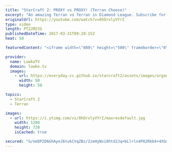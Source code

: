 ```yaml
---
title: "StarCraft 2: PROXY vs PROXY! (Terran Cheese)"
excerpt: "An amazing Terran vs Terran in Diamond League. Subscribe for more videos: http://lowko.tv/youtube He Changed His Mind?!: https://goo.gl/klWek8  In this match both players decide to play a very aggressive match. Both Terran players proxy at least one Barracks, and start creating Reapers. The follow..."
originalUrl: https://youtube.com/watch?v=8hOrxlyVYrI
type: video
length: PT22M23S
publishedDateTime: 2017-03-31T09:28:15Z
heat: 50

featuredContent: "<iframe width=\"800\" height=\"500\" frameborder=\"0\" src=\"https://www.youtube.com/embed/8hOrxlyVYrI\" allow=\"accelerometer; autoplay; encrypted-media; gyroscope; picture-in-picture\" allowfullscreen></iframe>"

provider:
  name: LowkoTV
  domain: lowko.tv
  images:
    - url: https://everyday-cc.github.io/starcraft2/assets/images/organizations/lowko.tv-50x50.jpg
      width: 50
      height: 50

topics:
  - StarCraft 2
  - Terran

images:
  - url: https://i.ytimg.com/vi/8hOrxlyVYrI/maxresdefault.jpg
    width: 1280
    height: 720
    isCached: true

secured: "G/neDP2D6GhAyeJ6tukCVqZBz/ZzeHyNsi8htd2Jq+bLl+ln4P02Rkb4+4XGmd9EaDUGTbfoOVxa84KxnHp/Rk/39AWyFYU+D9ZKfljGFNFlkDflRlwe826NUjQuYrcUlD6euWhkcwyGt+SxL1DTKpIr/BtTHRxu5y/U1+A1MbgwXBYVYvYX/Sa33Yal+o8tFzVvkCIjnbamPLvH0XUG22eOmBGGfqgw16zqeGWg5LFzM5bzdQ2V8+Mapsnja+zlBNivOhkjo9xnL5AA6tGCCbZvQukTNMa6uHchpjdzLo5IdncLuf+Eh3bPG7jvYV58tuU5ZfNPJFil44iwFw9PGAUOcoJdbYt8g80rcUJwXTVOdfVON32wvr2032rb16bOKlD39BQDRW3wO5KxvXD4weQhwAU0jY55Z1dFPWS8+i4=;qqTHrcLI/Q33JxjSj04BvA=="
---
```


